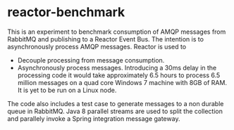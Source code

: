 # reactor-benchmark
This is an experiment to benchmark consumption of AMQP messages from RabbitMQ and publishing to a Reactor Event Bus. The intention is to asynchronously process AMQP messages. Reactor is used to 
 - Decouple processing from message consumption. 
 - Asynchronously process messages. 
Introducing a 30ms delay in the processing code it would take approximately 6.5 hours to process 6.5 million messages on a quad core Windows 7 machine with 8GB of RAM. It is yet to be run on a Linux node. 

The code also includes a test case to generate messages to a non durable queue in RabbitMQ. Java 8 parallel streams are used to split the collection and parallely invoke a Spring integration message gateway.  
